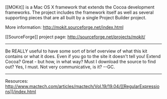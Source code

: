 [[MOKit]] is a Mac OS X framework that extends the Cocoa development frameworks. The project includes the framework itself as well as several supporting pieces that are all built by a single Project Builder project.

More information:
http://mokit.sourceforge.net/index.html

[[SourceForge]] project page:
http://sourceforge.net/projects/mokit/

----

Be REALLY useful to have some sort of brief overview of what this kit contains or what it does. Even if you go to the site it doesn't tell you! Extend Cocoa? Great - but how, in what way? Must I download the source to find out? Yes, I must. Not very communicative, is it? --GC.

----
Resources:
http://www.mactech.com/articles/mactech/Vol.19/19.04/[[RegularExpressions]]/index.html
